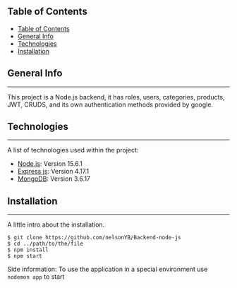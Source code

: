 ## Table of Contents
- [Table of Contents](#table-of-contents)
- [General Info](#general-info)
- [Technologies](#technologies)
- [Installation](#installation)
## General Info
***
This project is a Node.js backend, it has roles, users, categories, products, JWT, CRUDS, and its own authentication methods provided by google.
## Technologies
***
A list of technologies used within the project:
* [Node.js](https://nodejs.org/en/): Version 15.6.1
* [Express js](https://expressjs.com/): Version 4.17.1
* [MongoDB](https://www.mongodb.com/): Version 3.6.17
## Installation
***
A little intro about the installation. 
```
$ git clone https://github.com/nelsonYB/Backend-node-js
$ cd ../path/to/the/file
$ npm install
$ npm start
```
Side information: To use the application in a special environment use ```nodemon app``` to start
